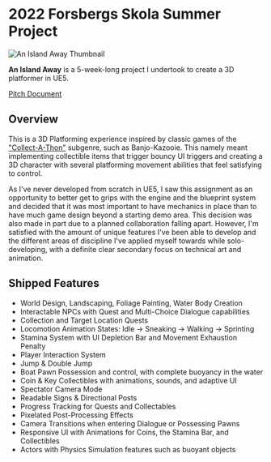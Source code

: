# 2022 Forsbergs Skola Summer Project 
![An Island Away Thumbnail](https://user-images.githubusercontent.com/90158105/183003287-321d121b-b4fe-4199-8220-c83fd307df28.png)

**An Island Away** is a 5-week-long project I undertook to create a 3D platformer in UE5.

[Pitch Document](https://docs.google.com/document/d/19fuJum10Y-G-NkFuVgQg-aVFYC2eE7numAVVrhllVbo/edit?usp=sharing)

## Overview

This is a 3D Platforming experience inspired by classic games of the ["Collect-A-Thon"](https://en.wikipedia.org/wiki/Platform_game#:~:text=format%2C%20and%20the-,%22collect%2Da%2Dthon,-%22%20genre%20began%20to) subgenre, such as Banjo-Kazooie. This namely meant implementing collectible items that trigger bouncy UI triggers and creating a 3D character with several platforming movement abilities that feel satisfying to control.

As I've never developed from scratch in UE5, I saw this assignment as an opportunity to better get to grips with the engine and the blueprint system and decided that it was most important to have mechanics in place than to have much game design beyond a starting demo area. This decision was also made in part due to a planned collaboration falling apart. However, I'm satisfied with the amount of unique features I've been able to develop and the different areas of discipline I've applied myself towards while solo-developing, with a definite clear secondary focus on technical art and animation.

## Shipped Features

- World Design, Landscaping, Foliage Painting, Water Body Creation
- Interactable NPCs with Quest and Multi-Choice Dialogue capabilities
- Collection and Target Location Quests
- Locomotion Animation States: Idle -> Sneaking -> Walking -> Sprinting
- Stamina System with UI Depletion Bar and Movement Exhaustion Penalty
- Player Interaction System
- Jump & Double Jump
- Boat Pawn Possession and control, with complete buoyancy in the water
- Coin & Key Collectibles with animations, sounds, and adaptive UI
- Spectator Camera Mode
- Readable Signs & Directional Posts
- Progress Tracking for Quests and Collectables
- Pixelated Post-Processing Effects
- Camera Transitions when entering Dialogue or Possessing Pawns
- Responsive UI with Animations for Coins, the Stamina Bar, and Collectibles
- Actors with Physics Simulation features such as buoyant objects
